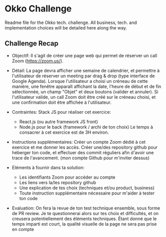 # Okko Challenge

Readme file for the Okko tech. challenge. All business, tech. and implementation choices will be detailed here along the way.

## Challenge Recap

- Objectif:
  Il s'agit de créer une page web qui permet de réserver un call Zoom (https://zoom.us/).

- Détail:
  La page devra afficher une semaine de calendrier, et permettre à l'utilisateur de réserver un meeting par drag & drop (type interface de Google Agenda). Lorsque l'utilisateur a choisi un créneau de cette manière, une fenêtre apparaît affichant la date, l'heure de début et de fin sélectionnée, un champ "Objet" et deux boutons (valider et annuler).
  Si l'utilisateur valide, un call Zoom doit être créé sur le créneau choisi, et une confirmation doit être affichée à l'utilisateur.

- Contraintes:
  Stack JS pour réaliser cet exercice:

  - React.js (ou autre framework JS front)
  - Node.js pour le back (framework / archi de ton choix)
    Le temps à consacrer à cet exercice est de 3H environ.

- Instructions supplémentaires:
  Créer un compte Zoom dédié à cet exercice et me donner les accès.
  Créer une/des repository github pour héberger ton code, et effectuer des commit réguliers afin d'avoir une trace de l'avancement. (mon compte Github pour m'inviter dessus)

- Eléments à fournir dans ta solution:

  - Les identifiants Zoom pour accéder au compte
  - Les liens vers la/les repository github
  - Une explication de tes choix (techniques et/ou product, business)
  - Toute instruction supplémentaire nécessaire pour m'aider à tester ton code

- Evaluation:
  On fera la revue de ton test technique ensemble, sous forme de PR review. Je te questionnerai alors sur tes choix et difficultés, et on creusera potentiellement des éléments techniques.
  Étant donné que le temps imparti est court, la qualité visuelle de la page ne sera pas prise en compte
